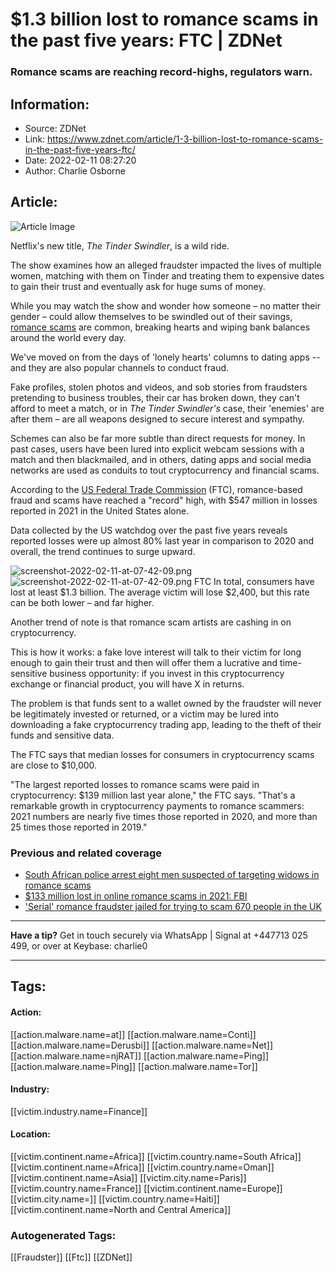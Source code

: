 # $1.3 billion lost to romance scams in the past five years: FTC | ZDNet
### Romance scams are reaching record-highs, regulators warn.

## Information:
+ Source: ZDNet
+ Link: https://www.zdnet.com/article/1-3-billion-lost-to-romance-scams-in-the-past-five-years-ftc/
+ Date: 2022-02-11 08:27:20
+ Author: Charlie Osborne


## Article:
![Article Image](https://www.zdnet.com/a/img/resize/06b4d08d839220c51aec67963f8698175044d678/2021/09/20/661ec493-76d3-49b3-9ccd-e52e44947136/romance-scam.jpg?width=770&height=578&fit=crop&auto=webp)

Netflix's new title, *The Tinder Swindler*, is a wild ride. 


The show examines how an alleged fraudster impacted the lives of multiple women, matching with them on Tinder and treating them to expensive dates to gain their trust and eventually ask for huge sums of money. 

While you may watch the show and wonder how someone – no matter their gender – could allow themselves to be swindled out of their savings, [romance scams](https://www.zdnet.com/article/133-million-lost-in-online-romance-scams-in-2021-fbi/) are common, breaking hearts and wiping bank balances around the world every day.   

We've moved on from the days of 'lonely hearts' columns to dating apps -- and they are also popular channels to conduct fraud.

Fake profiles, stolen photos and videos, and sob stories from fraudsters pretending to business troubles, their car has broken down, they can't afford to meet a match, or in *The Tinder Swindler's* case, their 'enemies' are after them – are all weapons designed to secure interest and sympathy.  

Schemes can also be far more subtle than direct requests for money. In past cases, users have been lured into explicit webcam sessions with a match and then blackmailed, and in others, dating apps and social media networks are used as conduits to tout cryptocurrency and financial scams.  

According to the [US Federal Trade Commission](https://www.ftc.gov/news-events/blogs/data-spotlight/2022/02/reports-romance-scams-hit-record-highs-2021) (FTC), romance-based fraud and scams have reached a "record" high, with $547 million in losses reported in 2021 in the United States alone.  






Data collected by the US watchdog over the past five years reveals reported losses were up almost 80% last year in comparison to 2020 and overall, the trend continues to surge upward. 

![screenshot-2022-02-11-at-07-42-09.png]()![screenshot-2022-02-11-at-07-42-09.png](https://www.zdnet.com/a/img/resize/17e77d0cb0c786182833cce3ab71bffec6368104/2022/02/11/54af98a3-1fd1-4507-806a-0d7951021173/screenshot-2022-02-11-at-07-42-09.png?fit=bounds&format=pjpg&auto=webp)
 FTC
 In total, consumers have lost at least $1.3 billion. The average victim will lose $2,400, but this rate can be both lower – and far higher.  

Another trend of note is that romance scam artists are cashing in on cryptocurrency.  

This is how it works: a fake love interest will talk to their victim for long enough to gain their trust and then will offer them a lucrative and time-sensitive business opportunity: if you invest in this cryptocurrency exchange or financial product, you will have X in returns. 

The problem is that funds sent to a wallet owned by the fraudster will never be legitimately invested or returned, or a victim may be lured into downloading a fake cryptocurrency trading app, leading to the theft of their funds and sensitive data.  

The FTC says that median losses for consumers in cryptocurrency scams are close to $10,000.  

"The largest reported losses to romance scams were paid in cryptocurrency: $139 million last year alone," the FTC says. "That's a remarkable growth in cryptocurrency payments to romance scammers: 2021 numbers are nearly five times those reported in 2020, and more than 25 times those reported in 2019." 

###  Previous and related coverage

* [South African police arrest eight men suspected of targeting widows in romance scams](https://www.zdnet.com/article/south-african-police-arrest-eight-men-suspected-of-romance-scams/)
* [$133 million lost in online romance scams in 2021: FBI](https://www.zdnet.com/article/133-million-lost-in-online-romance-scams-in-2021-fbi/)
* ['Serial' romance fraudster jailed for trying to scam 670 people in the UK](https://www.zdnet.com/article/romance-fraudster-jailed-for-trying-to-scam-670-people-in-the-uk/)



---

**Have a tip?** Get in touch securely via WhatsApp | Signal at +447713 025 499, or over at Keybase: charlie0



---





## Tags:

#### Action:
[[action.malware.name=at]] [[action.malware.name=Conti]] [[action.malware.name=Derusbi]] [[action.malware.name=Net]] [[action.malware.name=njRAT]] [[action.malware.name=Ping]] [[action.malware.name=Ping]] [[action.malware.name=Tor]]

#### Industry:
[[victim.industry.name=Finance]]

#### Location:
[[victim.continent.name=Africa]] [[victim.country.name=South Africa]] [[victim.continent.name=Africa]] [[victim.country.name=Oman]] [[victim.continent.name=Asia]] [[victim.city.name=Paris]] [[victim.country.name=France]] [[victim.continent.name=Europe]] [[victim.city.name=]] [[victim.country.name=Haiti]] [[victim.continent.name=North and Central America]]

### Autogenerated Tags:
[[Fraudster]] [[Ftc]] [[ZDNet]]

